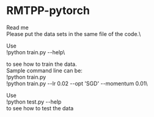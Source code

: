 # RMTPP-pytorch
Read me\
Please put the data sets in the same file of the code.\

Use\
      !python train.py --help\
      
      
to see how to train the data.\
Sample command line can be:\
    !python train.py\
    !python train.py --lr 0.02 --opt 'SGD' --momentum 0.01\

Use\
    !python test.py --help\
to see how to test the data
